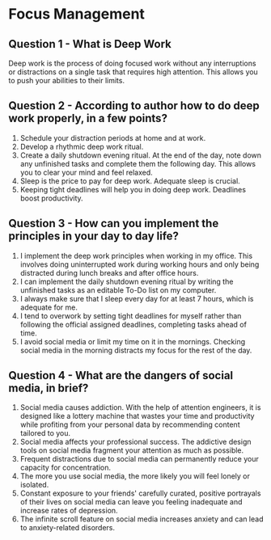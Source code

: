 # Focus Management

## Question 1 - What is Deep Work

Deep work is the process of doing focused work without any interruptions or distractions on a single task that requires high attention. This allows you to push your abilities to their limits.


## Question 2 - According to author how to do deep work properly, in a few points?

1. Schedule your distraction periods at home and at work.
2. Develop a rhythmic deep work ritual.
3. Create a daily shutdown evening ritual. At the end of the day, note down any unfinished tasks and complete them the following day. This allows you to clear your mind and feel relaxed.
4. Sleep is the price to pay for deep work. Adequate sleep is crucial.
5. Keeping tight deadlines will help you in doing deep work. Deadlines boost productivity.


## Question 3 -  How can you implement the principles in your day to day life?

1. I implement the deep work principles when working in my office. This involves doing uninterrupted work during working hours and only being distracted during lunch breaks and after office hours.
2. I can implement the daily shutdown evening ritual by writing the unfinished tasks as an editable To-Do list on my computer.
3. I always make sure that I sleep every day for at least 7 hours, which is adequate for me.
4. I tend to overwork by setting tight deadlines for myself rather than following the official assigned deadlines, completing tasks ahead of time.
5. I avoid social media or limit my time on it in the mornings. Checking social media in the morning distracts my focus for the rest of the day.


## Question 4 - What are the dangers of social media, in brief?

1. Social media causes addiction. With the help of attention engineers, it is designed like a lottery machine that wastes your time and productivity while profiting from your personal data by recommending content tailored to you.
2. Social media affects your professional success. The addictive design tools on social media fragment your attention as much as possible.
3. Frequent distractions due to social media can permanently reduce your capacity for concentration.
4. The more you use social media, the more likely you will feel lonely or isolated.
5. Constant exposure to your friends' carefully curated, positive portrayals of their lives on social media can leave you feeling inadequate and increase rates of depression.
6. The infinite scroll feature on social media increases anxiety and can lead to anxiety-related disorders.
